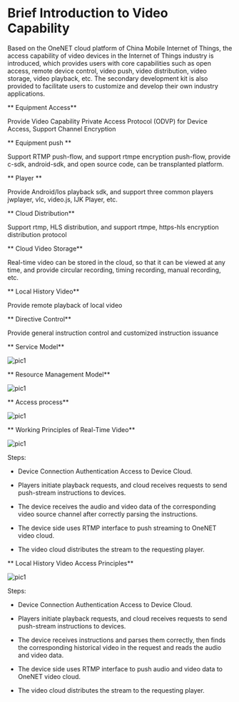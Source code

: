 # Brief Introduction to Video Capability

Based on the OneNET cloud platform of China Mobile Internet of Things, the access capability of video devices in the Internet of Things industry is introduced, which provides users with core capabilities such as open access, remote device control, video push, video distribution, video storage, video playback, etc. The secondary development kit is also provided to facilitate users to customize and develop their own industry applications.

** Equipment Access**

Provide Video Capability Private Access Protocol (ODVP) for Device Access, Support Channel Encryption

** Equipment push **

Support RTMP push-flow, and support rtmpe encryption push-flow, provide c-sdk, android-sdk, and open source code, can be transplanted platform.

** Player **

Provide Android/Ios playback sdk, and support three common players jwplayer, vlc, video.js, IJK Player, etc.

** Cloud Distribution**

Support rtmp, HLS distribution, and support rtmpe, https-hls encryption distribution protocol

** Cloud Video Storage**

Real-time video can be stored in the cloud, so that it can be viewed at any time, and provide circular recording, timing recording, manual recording, etc.

** Local History Video**

Provide remote playback of local video

** Directive Control**

Provide general instruction control and customized instruction issuance



** Service Model**

![pic1](/images/vedio-image/视频能力配图_01.jpg)

** Resource Management Model**

![pic1](/images/vedio-image/视频能力配图_02.jpg)

** Access process**

![pic1](/images/vedio-image/视频能力配图_03.jpg)

** Working Principles of Real-Time Video**

![pic1](/images/vedio-image/视频能力配图_04.jpg)

Steps:

- Device Connection Authentication Access to Device Cloud.

- Players initiate playback requests, and cloud receives requests to send push-stream instructions to devices.

- The device receives the audio and video data of the corresponding video source channel after correctly parsing the instructions.

- The device side uses RTMP interface to push streaming to OneNET video cloud.

- The video cloud distributes the stream to the requesting player.

** Local History Video Access Principles**

![pic1](/images/vedio-image/视频能力配图_05.jpg)

Steps:

- Device Connection Authentication Access to Device Cloud.

- Players initiate playback requests, and cloud receives requests to send push-stream instructions to devices.

- The device receives instructions and parses them correctly, then finds the corresponding historical video in the request and reads the audio and video data.

- The device side uses RTMP interface to push audio and video data to OneNET video cloud.

- The video cloud distributes the stream to the requesting player.